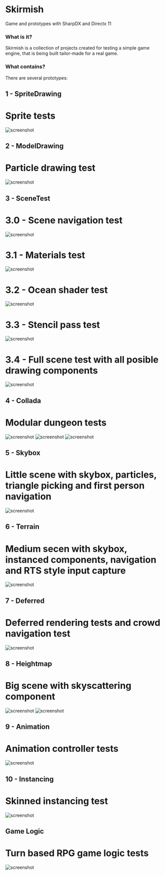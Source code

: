 # Skirmish
Game and prototypes with SharpDX and Directx 11

### What is it?

Skirmish is a collection of projects created for testing a simple game engine, that is being built tailor-made for a real game.

### What contains?

There are several prototypes:

 ## 1 - SpriteDrawing
 
 # Sprite tests
 ![screenshot](/Docs/Images/1.png?raw=true)
 
 ## 2 - ModelDrawing
 
 # Particle drawing test
 ![screenshot](/Docs/Images/2.png?raw=true)
 
 ## 3 - SceneTest
 
 # 3.0 - Scene navigation test
 
 ![screenshot](/Docs/Images/3.0.png?raw=true)
 
 # 3.1 - Materials test
 
 ![screenshot](/Docs/Images/3.1.png?raw=true)
 
 # 3.2 - Ocean shader test
 
 ![screenshot](/Docs/Images/3.2.png?raw=true)
 
 # 3.3 - Stencil pass test
 
 ![screenshot](/Docs/Images/3.3.png?raw=true)
 
 # 3.4 - Full scene test with all posible drawing components
 
 ![screenshot](/Docs/Images/3.4.png?raw=true)
 
 ## 4 - Collada
 
 # Modular dungeon tests
  
 ![screenshot](/Docs/Images/4.0.png?raw=true)
 ![screenshot](/Docs/Images/4.1.png?raw=true)
 ![screenshot](/Docs/Images/4.2.png?raw=true)
 
 ## 5 - Skybox
 
 # Little scene with skybox, particles, triangle picking and first person navigation
 
 ![screenshot](/Docs/Images/5.png?raw=true)
 
 ## 6 - Terrain
 
 # Medium secen with skybox, instanced components, navigation and RTS style input capture
 
 ![screenshot](/Docs/Images/6.png?raw=true)
 
 ## 7 - Deferred
 
 # Deferred rendering tests and crowd navigation test
 
 ![screenshot](/Docs/Images/7.png?raw=true)
 
 ## 8 - Heightmap
 
 # Big scene with skyscattering component
 
 ![screenshot](/Docs/Images/8.0.png?raw=true)
 ![screenshot](/Docs/Images/8.1.png?raw=true)
 
 ## 9 - Animation
 
 # Animation controller tests
 
 ![screenshot](/Docs/Images/9.png?raw=true)
 
 ## 10 - Instancing
 
 # Skinned instancing test
 
 ![screenshot](/Docs/Images/10.png?raw=true)
 
 ## Game Logic
 
 # Turn based RPG game logic tests
 
 ![screenshot](/Docs/Images/Z.png?raw=true)
 
 
 
